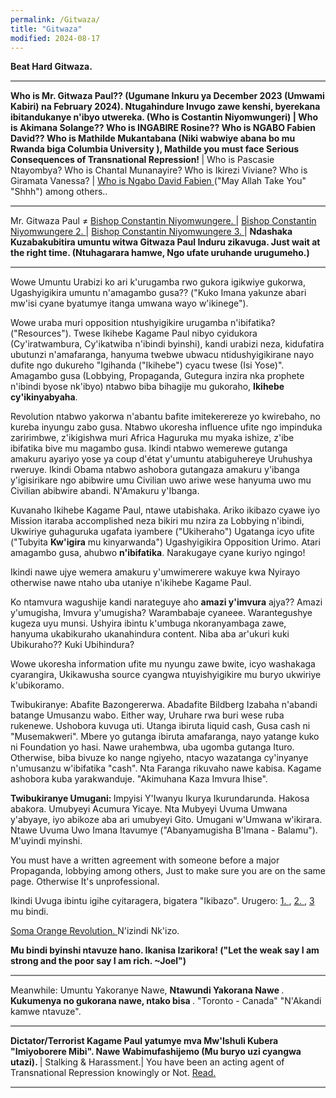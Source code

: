 ```yaml
---
permalink: /Gitwaza/
title: "Gitwaza"
modified: 2024-08-17
---
```







<b> Beat Hard Gitwaza. </b>


<hr style="height:2px;border-width:0;color:gray;background-color:gray">


<b> Who is Mr. Gitwaza Paul?? (Ugumane Inkuru ya December 2023 (Umwami Kabiri) na February 2024). Ntugahindure Invugo zawe kenshi, byerekana ibitandukanye n'ibyo utwereka. (Who is Costantin Niyomwungeri) | Who is Akimana Solange?? Who is INGABIRE Rosine?? Who is NGABO Fabien David?? Who is Mathilde Mukantabana (Niki wabwiye abana bo mu Rwanda biga Columbia University ), Mathilde you must face Serious Consequences of Transnational Repression! </b> | Who is Pascasie Ntayombya? Who is Chantal Munanayire? Who is Ikirezi Viviane? Who is Giramata Vanessa? | <a href=" https://www.youtube.com/shorts/mBl69K4mNIo "> Who is Ngabo David Fabien  </a> ("May Allah Take You" "Shhh") among others..


<hr style="height:2px;border-width:0;color:gray;background-color:gray">


Mr. Gitwaza Paul ≠ <a href=" https://www.latimes.com/world-nation/story/2021-03-05/hotel-rwanda-hero-was-tricked-onto-plane-into-arrest "> Bishop Constantin Niyomwungere.  </a> | <a href=" https://cfj.org/news/hotel-rwanda-proceedings-were-a-show-trial/ "> Bishop Constantin Niyomwungere 2.  </a> | <a href=" https://www.ktpress.rw/2021/03/rusesabagina-facilitated-his-own-arrest-prosecution-witness/ "> Bishop Constantin Niyomwungere 3. </a> | <b> Ndashaka Kuzabakubitira umuntu witwa Gitwaza Paul Induru zikavuga. Just wait at the right time. (Ntuhagarara hamwe, Ngo ufate uruhande urugumeho.) </b>


<hr style="height:2px;border-width:0;color:gray;background-color:gray">

Wowe Umuntu Urabizi ko ari k'urugamba rwo gukora igikwiye gukorwa, Ugashyigikira umuntu n'amagambo gusa?? ("Kuko Imana yakunze abari mw'isi cyane byatumye itanga umwana wayo w'ikinege"). 

Wowe uraba muri opposition ntushyigikire urugamba n'ibifatika? ("Resources"). Twese Ikihebe Kagame Paul nibyo cyidukora (Cy'iratwambura, Cy'ikatwiba n'ibindi byinshi), kandi urabizi neza, kidufatira ubutunzi n'amafaranga, hanyuma twebwe ubwacu ntidushyigikirane nayo dufite ngo dukureho "Igihanda ("Ikihebe") cyacu twese (Isi Yose)". Amagambo gusa (Lobbying, Propaganda, Gutegura inzira nka prophete n'ibindi byose nk'ibyo) ntabwo biba bihagije mu gukoraho, <b>Ikihebe cy'ikinyabyaha</b>.


Revolution ntabwo yakorwa n'abantu bafite imitekerereze yo kwirebaho, no kureba inyungu zabo gusa. Ntabwo ukoresha influence ufite ngo impinduka zaririmbwe, z'ikigishwa muri Africa Haguruka mu myaka ishize, z'ibe ibifatika bive mu magambo gusa. Ikindi ntabwo wemerewe gutanga amakuru ayariyo yose ya coup d'état y'umuntu atabiguhereye Uruhushya rweruye. Ikindi Obama ntabwo ashobora gutangaza amakuru y'ibanga y'igisirikare ngo abibwire umu Civilian uwo ariwe wese hanyuma uwo mu Civilian abibwire abandi. N'Amakuru y'Ibanga. 


Kuvanaho Ikihebe Kagame Paul, ntawe utabishaka. Ariko ikibazo cyawe iyo Mission itaraba accomplished neza bikiri mu nzira za Lobbying n'ibindi, Ukwiriye guhaguruka ugafata iyambere ("Ukiheraho") Ugatanga icyo ufite ("Tubyita <b>Kw'igira</b> mu kinyarwanda") Ugashyigikira Opposition Urimo. Atari amagambo gusa, ahubwo <b>n'ibifatika</b>. Narakugaye cyane kuriyo ngingo!


Ikindi nawe ujye wemera amakuru y'umwimerere wakuye kwa Nyirayo otherwise nawe ntaho uba utaniye n'ikihebe Kagame Paul.


Ko ntamvura wagushije kandi narateguye aho <b>amazi y'imvura</b> ajya?? Amazi y'umugisha, Imvura y'umugisha? Warambabaje cyaneee. Warantegushye kugeza uyu munsi. Ushyira ibintu k'umbuga nkoranyambaga zawe, hanyuma ukabikuraho ukanahindura content. Niba aba ar'ukuri kuki Ubikuraho?? Kuki Ubihindura?


Wowe ukoresha information ufite mu nyungu zawe bwite, icyo washakaga cyarangira, Ukikawusha source cyangwa ntuyishyigikire mu buryo ukwiriye k'ubikoramo.


Twibukiranye: Abafite Bazongererwa. Abadafite Bildberg Izabaha n'abandi batange Umusanzu wabo. Either way, Uruhare rwa buri wese ruba rukenewe. Ushobora kuvuga uti. Utanga ibiruta liquid cash, Gusa cash ni "Musemakweri". Mbere yo gutanga ibiruta amafaranga, nayo yatange kuko ni Foundation yo hasi. Nawe urahembwa, uba ugomba gutanga Ituro. Otherwise, biba bivuze ko nange ngiyeho, ntacyo wazatanga cy'inyanye n'umusanzu w'ibifatika "cash". Nta Faranga rikuvaho nawe kabisa. Kagame ashobora kuba yarakwanduje. "Akimuhana Kaza Imvura Ihise".


<b> Twibukiranye Umugani: </b>   Impyisi Y'Iwanyu Ikurya Ikurundarunda. Hakosa abakora. Umubyeyi Acumura Yicaye. Nta Mubyeyi Uvuma Umwana y'abyaye, iyo abikoze aba ari umubyeyi Gito. Umugani w'Umwana w'ikirara. Ntawe Uvuma Uwo Imana Itavumye ("Abanyamugisha B'Imana - Balamu"). M'uyindi myinshi. 


You must have a written agreement with someone before a major Propaganda, lobbying among others, Just to make sure you are on the same page. Otherwise It's unprofessional.


Ikindi Uvuga ibintu igihe cyitaragera, bigatera "Ikibazo". Urugero:  <a href=" https://inyarwanda.com/inkuru/95616/amafoto-yurusengero-rwagatangaza-rwa-miliyoni-8-zamadorali-apotre-gitwaza-yaguze-muri-amer-95616.html "> 1. </a>, <a href=" https://igihe.com/imyemerere/article/gitwaza-yaguze-urusengero-rwa-miliyoni-8-muri-amerika "> 2. </a>, <a href=" https://inyarwanda.com/inkuru/62806/intumwa-paul-gitwaza-yemeza-ko-nta-mukristo-ukennye-ubaho-62806.html "> 3 </a> mu bindi.


<a href=" https://en.wikipedia.org/wiki/Orange_Revolution "> Soma Orange Revolution.  </a> N'izindi Nk'izo. 


<b> Mu bindi byinshi ntavuze hano. Ikanisa Izarikora! ("Let the weak say I am strong and the poor say I am rich. ~Joel") </b>



<hr style="height:2px;border-width:0;color:gray;background-color:gray">


Meanwhile: Umuntu Yakoranye Nawe, <b> Ntawundi Yakorana Nawe </b>. <b> Kukumenya no gukorana nawe, ntako bisa </b>. "Toronto - Canada" "N'Akandi kamwe ntavuze".


<hr style="height:2px;border-width:0;color:gray;background-color:gray">


<b> Dictator/Terrorist Kagame Paul yatumye mva Mw'Ishuli Kubera "Imiyoborere Mibi". Nawe Wabimufashijemo (Mu buryo uzi cyangwa utazi). </b> | </b>Stalking & Harassment.</b>| You have been an acting agent of Transnational Repression knowingly or Not. <a href=" https://www.fbi.gov/investigate/counterintelligence/transnational-repression "> Read. </a>


<hr style="height:2px;border-width:0;color:gray;background-color:gray">














